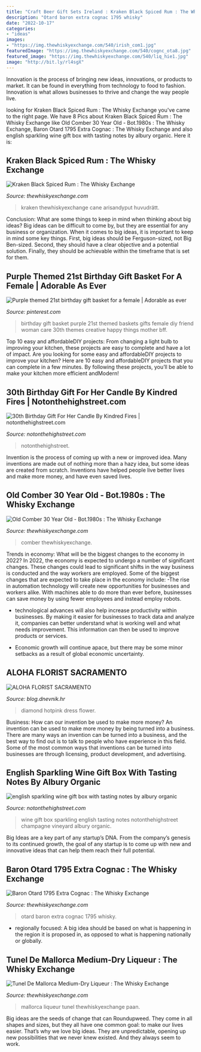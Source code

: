 ```yaml
---
title: "Craft Beer Gift Sets Ireland : Kraken Black Spiced Rum : The Whisky Exchange"
description: "Otard baron extra cognac 1795 whisky"
date: "2022-10-17"
categories:
- "ideas"
images:
- "https://img.thewhiskyexchange.com/540/irish_com1.jpg"
featuredImage: "https://img.thewhiskyexchange.com/540/cognc_ota8.jpg"
featured_image: "https://img.thewhiskyexchange.com/540/liq_hie1.jpg"
image: "http://bit.ly/rl4sgX"
---
```



Innovation is the process of bringing new ideas, innovations, or products to market. It can be found in everything from technology to food to fashion. Innovation is what allows businesses to thrive and change the way people live.

	

		
looking for Kraken Black Spiced Rum : The Whisky Exchange you've came to the right page. We have 8 Pics about Kraken Black Spiced Rum : The Whisky Exchange like Old Comber 30 Year Old - Bot.1980s : The Whisky Exchange, Baron Otard 1795 Extra Cognac : The Whisky Exchange and also english sparkling wine gift box with tasting notes by albury organic. Here it is:
		
    
## Kraken Black Spiced Rum : The Whisky Exchange

<img loading=lazy src="https://img.thewhiskyexchange.com/540/rum_kra1.jpg" onerror="this.onerror=null;this.src='https://tse2.mm.bing.net/th?id=OIP.W-G0Sqb5heYS3Cs9tDUEOAHaJ4&amp;pid=15.1';" alt="Kraken Black Spiced Rum : The Whisky Exchange">

_Source: thewhiskyexchange.com_

>kraken thewhiskyexchange cane arisandyput huvudrätt. 

	

Conclusion: What are some things to keep in mind when thinking about big ideas?
Big ideas can be difficult to come by, but they are essential for any business or organization. When it comes to big ideas, it is important to keep in mind some key things. First, big ideas should be Ferguson-sized, not Big Ben-sized. Second, they should have a clear objective and a potential solution. Finally, they should be achievable within the timeframe that is set for them.

    
## Purple Themed 21st Birthday Gift Basket For A Female | Adorable As Ever

<img loading=lazy src="https://s-media-cache-ak0.pinimg.com/736x/51/4c/22/514c226579bf595763ae940e4b819226--purple-gift-basket-ideas-birthday-basket-ideas-for-women.jpg" onerror="this.onerror=null;this.src='https://tse1.mm.bing.net/th?id=OIP.RKk3JJ0ltFSejnROS-P2nAHaJ4&amp;pid=15.1';" alt="Purple themed 21st birthday gift basket for a female | Adorable as ever">

_Source: pinterest.com_

>birthday gift basket purple 21st themed baskets gifts female diy friend woman care 30th themes creative happy things mother bff. 

	

Top 10 easy and affordableDIY projects: From changing a light bulb to improving your kitchen, these projects are easy to complete and have a lot of impact.
Are you looking for some easy and affordableDIY projects to improve your kitchen? Here are 10 easy and affordableDIY projects that you can complete in a few minutes. By following these projects, you’ll be able to make your kitchen more efficient andModern!

    
## 30th Birthday Gift For Her Candle By Kindred Fires | Notonthehighstreet.com

<img loading=lazy src="https://cdn.notonthehighstreet.com/fs/73/eb/bb79-35fb-48b8-a648-91dae5affbd3/original_30th-birthday-personalised-candle-gift.jpg" onerror="this.onerror=null;this.src='https://tse1.mm.bing.net/th?id=OIP.hAKOZ11N52bjlPL9v5VBIwHaHZ&amp;pid=15.1';" alt="30th Birthday Gift For Her Candle By Kindred Fires | notonthehighstreet.com">

_Source: notonthehighstreet.com_

>notonthehighstreet. 

	

Invention is the process of coming up with a new or improved idea. Many inventions are made out of nothing more than a hazy idea, but some ideas are created from scratch. Inventions have helped people live better lives and make more money, and have even saved lives.

    
## Old Comber 30 Year Old - Bot.1980s : The Whisky Exchange

<img loading=lazy src="https://img.thewhiskyexchange.com/540/irish_com1.jpg" onerror="this.onerror=null;this.src='https://tse2.mm.bing.net/th?id=OIP.xjeGKwaQKXVhDlySrT953QHaJ4&amp;pid=15.1';" alt="Old Comber 30 Year Old - Bot.1980s : The Whisky Exchange">

_Source: thewhiskyexchange.com_

>comber thewhiskyexchange. 

	

Trends in economy: What will be the biggest changes to the economy in 2022?
In 2022, the economy is expected to undergo a number of significant changes. These changes could lead to significant shifts in the way business is conducted and the way workers are employed. Some of the biggest changes that are expected to take place in the economy include: 
-The rise in automation technology will create new opportunities for businesses and workers alike. With machines able to do more than ever before, businesses can save money by using fewer employees and instead employ robots. 

- technological advances will also help increase productivity within businesses. By making it easier for businesses to track data and analyze it, companies can better understand what is working well and what needs improvement. This information can then be used to improve products or services. 

- Economic growth will continue apace, but there may be some minor setbacks as a result of global economic uncertainty.

    
## ALOHA FLORIST SACRAMENTO

<img loading=lazy src="http://bit.ly/rl4sgX" onerror="this.onerror=null;this.src='https://tse3.mm.bing.net/th?id=OIP.KdSXCNAet7Aw51lC6eSthAHaFO&amp;pid=15.1';" alt="ALOHA FLORIST SACRAMENTO">

_Source: blog.dnevnik.hr_

>diamond hotpink dress flower. 

	

Business: How can our invention be used to make more money?
An invention can be used to make more money by being turned into a business. There are many ways an invention can be turned into a business, and the best way to find out is to talk to people who have experience in this field. Some of the most common ways that inventions can be turned into businesses are through licensing, product development, and advertising.

    
## English Sparkling Wine Gift Box With Tasting Notes By Albury Organic

<img loading=lazy src="https://cdn.notonthehighstreet.com/fs/b8/4a/7329-0ee5-4ed0-a5f6-1ae136757904/original_luxury-english-sparkling-wine-gift-box.jpg" onerror="this.onerror=null;this.src='https://tse2.mm.bing.net/th?id=OIP.JGh3w2oubXWI2G4dlBR24QHaHa&amp;pid=15.1';" alt="english sparkling wine gift box with tasting notes by albury organic">

_Source: notonthehighstreet.com_

>wine gift box sparkling english tasting notes notonthehighstreet champagne vineyard albury organic. 

	

Big Ideas are a key part of any startup’s DNA. From the company’s genesis to its continued growth, the goal of any startup is to come up with new and innovative ideas that can help them reach their full potential.

    
## Baron Otard 1795 Extra Cognac : The Whisky Exchange

<img loading=lazy src="https://img.thewhiskyexchange.com/540/cognc_ota8.jpg" onerror="this.onerror=null;this.src='https://tse1.mm.bing.net/th?id=OIP.xvPJALq_QY4czyhVLternQHaJ4&amp;pid=15.1';" alt="Baron Otard 1795 Extra Cognac : The Whisky Exchange">

_Source: thewhiskyexchange.com_

>otard baron extra cognac 1795 whisky. 

	

- regionally focused: A big idea should be based on what is happening in the region it is proposed in, as opposed to what is happening nationally or globally.

    
## Tunel De Mallorca Medium-Dry Liqueur : The Whisky Exchange

<img loading=lazy src="https://img.thewhiskyexchange.com/540/liq_hie1.jpg" onerror="this.onerror=null;this.src='https://tse3.mm.bing.net/th?id=OIP.OaHs5wKylagHL3fpuThYLgHaJ4&amp;pid=15.1';" alt="Tunel De Mallorca Medium-Dry Liqueur : The Whisky Exchange">

_Source: thewhiskyexchange.com_

>mallorca liqueur tunel thewhiskyexchange paan. 

	

Big ideas are the seeds of change that can Roundupweed. They come in all shapes and sizes, but they all have one common goal: to make our lives easier. That’s why we love big ideas. They are unpredictable, opening up new possibilities that we never knew existed. And they always seem to work.


